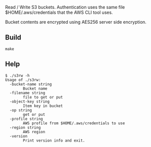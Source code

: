 Read / Write S3 buckets.  Authentication uses the same file $HOME/.aws/credentials that the AWS CLI tool uses.

Bucket contents are encrypted using AES256 server side encryption.

## Build

```
make
```

## Help

```
$ ./s3rw -h
Usage of ./s3rw:
  -bucket-name string
    	Bucket name
  -filename string
    	file to get or put
  -object-key string
    	Item key in bucket
  -op string
    	get or put
  -profile string
    	AWS profile from $HOME/.aws/credentials to use
  -region string
    	AWS region
  -version
    	Print version info and exit.
```
